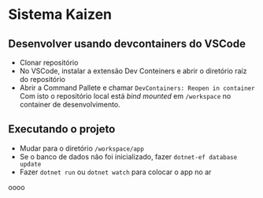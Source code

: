# Sistema Kaizen
## Desenvolver usando devcontainers do VSCode
- Clonar repositório
- No VSCode, instalar a extensão Dev Conteiners e abrir o diretório raíz do repositório
- Abrir a Command Pallete e chamar `DevContainers: Reopen in container`
Com isto o repositório local está _bind mounted_ em `/workspace` no container de desenvolvimento. 

## Executando o projeto
- Mudar para o diretório `/workspace/app`
- Se o banco de dados não foi inicializado, fazer `dotnet-ef database update`
- Fazer `dotnet run` ou `dotnet watch` para colocar o app no ar

oooo